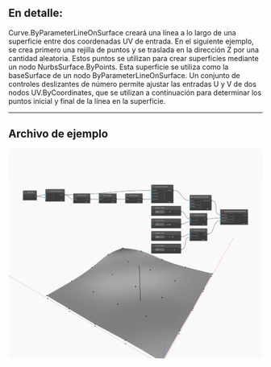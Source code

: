 ## En detalle:
Curve.ByParameterLineOnSurface creará una línea a lo largo de una superficie entre dos coordenadas UV de entrada. En el siguiente ejemplo, se crea primero una rejilla de puntos y se traslada en la dirección Z por una cantidad aleatoria. Estos puntos se utilizan para crear superficies mediante un nodo NurbsSurface.ByPoints. Esta superficie se utiliza como la baseSurface de un nodo ByParameterLineOnSurface. Un conjunto de controles deslizantes de número permite ajustar las entradas U y V de dos nodos UV.ByCoordinates, que se utilizan a continuación para determinar los puntos inicial y final de la línea en la superficie.
___
## Archivo de ejemplo

![ByParameterLineOnSurface](./Autodesk.DesignScript.Geometry.Curve.ByParameterLineOnSurface_img.jpg)

